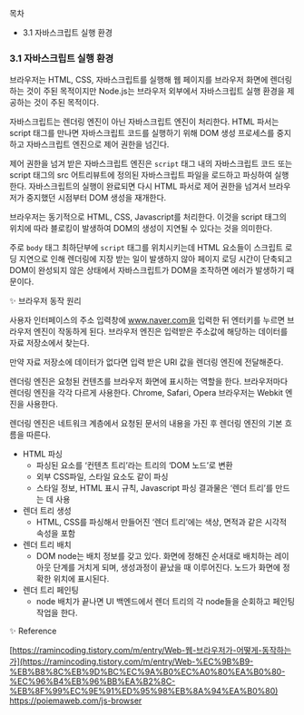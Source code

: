 목차

- 3.1 자바스크립트 실행 환경

### 3.1 자바스크립트 실행 환경

브라우저는 HTML, CSS, 자바스크립트를 실행해 웹 페이지를 브라우저 화면에 렌더링하는 것이 주된 목적이지만 Node.js는 브라우저 외부에서 자바스크립트 실행 환경을 제공하는 것이 주된 목적이다.

자바스크립트는 렌더링 엔진이 아닌 자바스크립트 엔진이 처리한다. HTML 파서는 script 태그를 만나면 자바스크립트 코드를 실행하기 위해 DOM 생성 프로세스를 중지하고 자바스크립트 엔진으로 제어 권한을 넘긴다.

제어 권한을 넘겨 받은 자바스크립트 엔진은 `script` 태그 내의 자바스크립트 코드 또는 script 태그의 src 어트리뷰트에 정의된 자바스크립트 파일을 로드하고 파싱하여 실행한다. 자바스크립트의 실행이 완료되면 다시 HTML 파서로 제어 권한을 넘겨서 브라우저가 중지했던 시점부터 DOM 생성을 재개한다.

브라우저는 동기적으로 HTML, CSS, Javascript를 처리한다. 이것을 script 태그의 위치에 따라 블로킹이 발생하여  DOM의 생성이 지연될 수 있다는 것을 의미한다.

주로 `body` 태그 최하단부에 `script` 태그를 위치시키는데 HTML 요소들이 스크립트 로딩 지연으로 인해 렌더링에 지장 받는 일이 발생하지 않아 페이지 로딩 시간이 단축되고 DOM이 완성되지 않은 상태에서 자바스크립트가 DOM을 조작하면 에러가 발생하기 때문이다.

✨ 브라우저 동작 원리

사용자 인터페이스의 주소 입력창에 www.naver.com을 입력한 뒤 엔터키를 누르면 브라우저 엔진이 작동하게 된다. 브라우저 엔진은 입력받은 주소값에 해당하는 데이터를 자료 저장소에서 찾는다.

만약 자료 저장소에 데이터가 없다면 입력 받은 URI 값을 렌더링 엔진에 전달해준다.

렌더링 엔진은 요청된 컨텐츠를 브라우저 화면에 표시하는 역할을 한다. 브라우저마다 렌더링 엔진을 각각 다르게 사용한다. Chrome, Safari, Opera 브라우저는 Webkit 엔진을 사용한다.

렌더링 엔진은 네트워크 계층에서 요청된 문서의 내용을 가진 후 렌더링 엔진의 기본 흐름을 따른다.

- HTML 파싱
    - 파싱된 요소를 ‘컨텐츠 트리’라는 트리의 ‘DOM 노드’로 변환
    - 외부 CSS파일, 스타일 요소도 같이 파싱
    - 스타일 정보, HTML 표시 규칙, Javascript 파싱 결과물은 ‘렌더 트리’를 만드는 데 사용
- 렌더 트리 생성
    - HTML, CSS를 파싱해서 만들어진 ‘렌더 트리’에는 색상, 면적과 같은 시각적 속성을 포함
- 렌더 트리 배치
    - DOM node는 배치 정보를 갖고 있다. 화면에 정해진 순서대로 배치하는 레이아웃 단계를 거치게 되며, 생성과정이 끝났을 때 이루어진다. 노드가 화면에 정확한 위치에 표시된다.
- 렌더 트리 페인팅
    - node 배치가 끝나면 UI 백엔드에서 렌더 트리의 각 node들을 순회하고 페인팅 작업을 한다.

✨ Reference

[https://ramincoding.tistory.com/m/entry/Web-웹-브라우저가-어떻게-동작하는가](https://ramincoding.tistory.com/m/entry/Web-%EC%9B%B9-%EB%B8%8C%EB%9D%BC%EC%9A%B0%EC%A0%80%EA%B0%80-%EC%96%B4%EB%96%BB%EA%B2%8C-%EB%8F%99%EC%9E%91%ED%95%98%EB%8A%94%EA%B0%80)<br/>
https://poiemaweb.com/js-browser